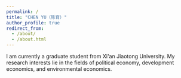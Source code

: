 ```yaml
---
permalink: /
title: "CHEN YU（陈育）"
author_profile: true
redirect_from: 
  - /about/
  - /about.html
---
```


I am currently a graduate student from Xi'an Jiaotong University. My research interests lie in the fields of political economy, development economics, and environmental economics.

